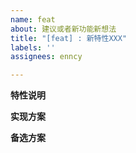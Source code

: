 ```yaml
---
name: feat
about: 建议或者新功能新想法
title: "[feat] : 新特性XXX"
labels: ''
assignees: enncy

---
```


**特性说明**

**实现方案**

**备选方案**

